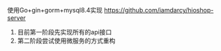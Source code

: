 使用Go+gin+gorm+mysql8.4实现 https://github.com/iamdarcy/hioshop-server

1. 目前第一阶段先实现所有的api接口
2. 第二阶段尝试使用微服务的方式重构